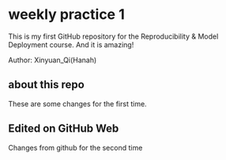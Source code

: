 # weekly practice 1
This is my first GitHub repository for the Reproducibility & Model Deployment course. And it is amazing!

Author: Xinyuan_Qi(Hanah)

## about this repo
These are some changes for the first time.

## Edited on GitHub Web
Changes from github for the second time
